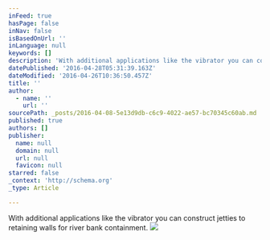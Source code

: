 ```yaml
---
inFeed: true
hasPage: false
inNav: false
isBasedOnUrl: ''
inLanguage: null
keywords: []
description: 'With additional applications like the vibrator you can construct jetties to retaining walls for river bank containment. '
datePublished: '2016-04-28T05:31:39.163Z'
dateModified: '2016-04-26T10:36:50.457Z'
title: ''
author:
  - name: ''
    url: ''
sourcePath: _posts/2016-04-08-5e13d9db-c6c9-4022-ae57-bc70345c60ab.md
published: true
authors: []
publisher:
  name: null
  domain: null
  url: null
  favicon: null
starred: false
_context: 'http://schema.org'
_type: Article

---
```

With additional applications like the vibrator you can construct jetties to retaining walls for river bank containment. ![](https://the-grid-user-content.s3-us-west-2.amazonaws.com/dec4ec55-b44b-47f3-b12a-3e343a3e0abe.jpg)